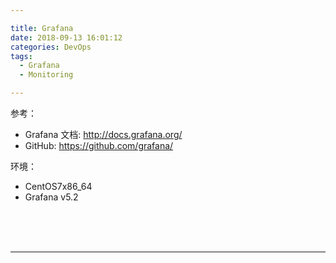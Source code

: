 ```yaml
---

title: Grafana
date: 2018-09-13 16:01:12
categories: DevOps
tags:
  - Grafana
  - Monitoring

---
```



参考：

- Grafana 文档: <http://docs.grafana.org/>
- GitHub: <https://github.com/grafana/>

环境：

- CentOS7x86_64
- Grafana v5.2


<br>

<!--more-->



<br/>
<br/>

---

<br/>
<br/>

